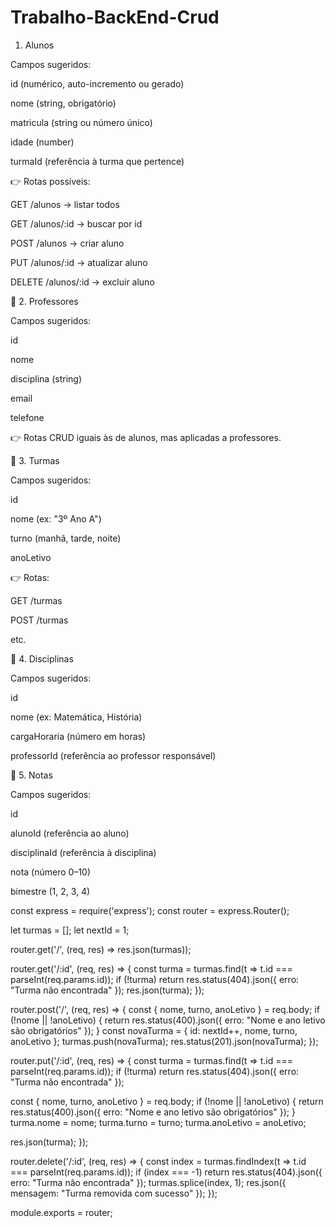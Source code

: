 # Trabalho-BackEnd-Crud

1. Alunos

Campos sugeridos:

id (numérico, auto-incremento ou gerado)

nome (string, obrigatório)

matricula (string ou número único)

idade (number)

turmaId (referência à turma que pertence)

👉 Rotas possíveis:

GET /alunos → listar todos

GET /alunos/:id → buscar por id

POST /alunos → criar aluno

PUT /alunos/:id → atualizar aluno

DELETE /alunos/:id → excluir aluno

🔹 2. Professores

Campos sugeridos:

id

nome

disciplina (string)

email

telefone

👉 Rotas CRUD iguais às de alunos, mas aplicadas a professores.

🔹 3. Turmas

Campos sugeridos:

id

nome (ex: "3º Ano A")

turno (manhã, tarde, noite)

anoLetivo

👉 Rotas:

GET /turmas

POST /turmas

etc.

🔹 4. Disciplinas

Campos sugeridos:

id

nome (ex: Matemática, História)

cargaHoraria (número em horas)

professorId (referência ao professor responsável)

🔹 5. Notas

Campos sugeridos:

id

alunoId (referência ao aluno)

disciplinaId (referência à disciplina)

nota (número 0–10)

bimestre (1, 2, 3, 4)

const express = require('express');
const router = express.Router();

let turmas = [];
let nextId = 1;

router.get('/', (req, res) => res.json(turmas));

router.get('/:id', (req, res) => {
  const turma = turmas.find(t => t.id === parseInt(req.params.id));
  if (!turma) return res.status(404).json({ erro: "Turma não encontrada" });
  res.json(turma);
});

router.post('/', (req, res) => {
  const { nome, turno, anoLetivo } = req.body;
  if (!nome || !anoLetivo) {
    return res.status(400).json({ erro: "Nome e ano letivo são obrigatórios" });
  }
  const novaTurma = { id: nextId++, nome, turno, anoLetivo };
  turmas.push(novaTurma);
  res.status(201).json(novaTurma);
});

router.put('/:id', (req, res) => {
  const turma = turmas.find(t => t.id === parseInt(req.params.id));
  if (!turma) return res.status(404).json({ erro: "Turma não encontrada" });

  const { nome, turno, anoLetivo } = req.body;
  if (!nome || !anoLetivo) {
    return res.status(400).json({ erro: "Nome e ano letivo são obrigatórios" });
  }
  turma.nome = nome;
  turma.turno = turno;
  turma.anoLetivo = anoLetivo;

  res.json(turma);
});

router.delete('/:id', (req, res) => {
  const index = turmas.findIndex(t => t.id === parseInt(req.params.id));
  if (index === -1) return res.status(404).json({ erro: "Turma não encontrada" });
  turmas.splice(index, 1);
  res.json({ mensagem: "Turma removida com sucesso" });
});

module.exports = router;



